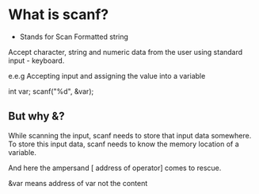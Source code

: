 # What is scanf?
- Stands for Scan Formatted string

Accept character, string and numeric data from the user using standard input - keyboard.

e.e.g Accepting input and assigning the value into a variable

int var;
scanf("%d", &var);

## But why &?
While scanning the input, scanf needs to store that input data somewhere.
To store this input data, scanf needs to know the memory location of a variable.

And here the ampersand [ address of operator] comes to rescue.

&var means address of var not the content